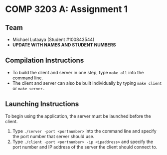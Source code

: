 # COMP 3203 A: Assignment 1
## Team
- Michael Lutaaya (Student #100843544)
- **UPDATE WITH NAMES AND STUDENT NUMBERS**

## Compilation Instructions
- To build the client and server in one step, type `make all` into the command line.
- The client and server can also be built individually by typing `make client` or `make server.`

## Launching Instructions
To begin using the application, the server must be launched before the client.

1. Type `./server -port <portnumber>` into the command line and specify the port number that server should use.
2. Type `./client -port <portnumber> -ip <ipaddress>` and specify the port number and IP address of the server the client should connect to.
